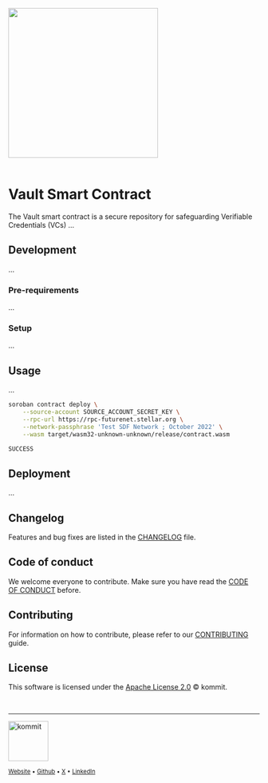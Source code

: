 [<img src="https://github.com/kommitters/chaincerts-smart-contracts/assets/1649973/a43a4a8b-932b-47e5-af63-470e35ab9330" width="300px" />][chaincerts.co]
<br/><br/>

# Vault Smart Contract
The Vault smart contract is a secure repository for safeguarding Verifiable Credentials (VCs) ...


## Development
...

### Pre-requirements
...

### Setup
...

## Usage
...

```bash
soroban contract deploy \
    --source-account SOURCE_ACCOUNT_SECRET_KEY \
    --rpc-url https://rpc-futurenet.stellar.org \
    --network-passphrase 'Test SDF Network ; October 2022' \
    --wasm target/wasm32-unknown-unknown/release/contract.wasm

SUCCESS
```

## Deployment
...

## Changelog
Features and bug fixes are listed in the [CHANGELOG][changelog] file.

## Code of conduct
We welcome everyone to contribute. Make sure you have read the [CODE OF CONDUCT][coc] before.

## Contributing
For information on how to contribute, please refer to our [CONTRIBUTING][contributing] guide.

## License
This software is licensed under the [Apache License 2.0][license] © kommit.

<br/>

<hr/>

[<img src="https://github.com/kommitters/chaincerts-smart-contracts/assets/1649973/d60d775f-166b-4968-89b6-8be847993f8c" width="80px" alt="kommit"/>](https://kommit.co)

<sub>

[Website][kommit-website] •
[Github][kommit-github] •
[X][kommit-x] •
[LinkedIn][kommit-linkedin]

</sub>

[chaincerts.co]: https://chaincerts.co
[soroban-setup]: https://soroban.stellar.org/docs/getting-started/setup
[license]: https://github.com/kommitters/chaincerts-smart-contracts/blob/main/LICENSE
[coc]: https://github.com/kommitters/chaincerts-smart-contracts/blob/main/CODE_OF_CONDUCT.md
[changelog]: https://github.com/kommitters/chaincerts-smart-contracts/blob/main/CHANGELOG.md
[contributing]: https://github.com/kommitters/chaincerts-smart-contracts/blob/main/CONTRIBUTING.md
[kommit-website]: https://kommit.co
[kommit-github]: https://github.com/kommitters
[kommit-x]: https://twitter.com/kommitco
[kommit-linkedin]: https://www.linkedin.com/company/kommit-co
